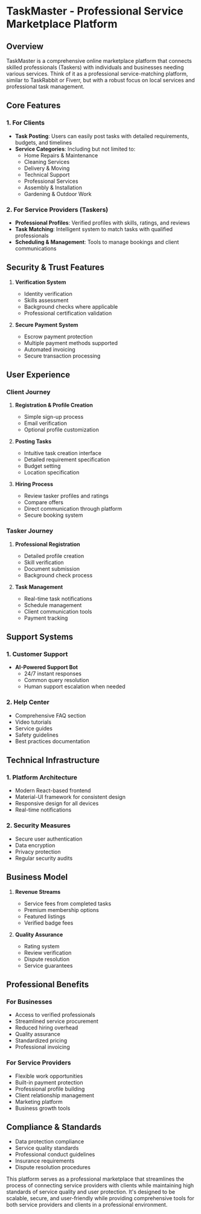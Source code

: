 # TaskMaster - Professional Service Marketplace Platform

## Overview
TaskMaster is a comprehensive online marketplace platform that connects skilled professionals (Taskers) with individuals and businesses needing various services. Think of it as a professional service-matching platform, similar to TaskRabbit or Fiverr, but with a robust focus on local services and professional task management.

## Core Features

### 1. For Clients
- **Task Posting**: Users can easily post tasks with detailed requirements, budgets, and timelines
- **Service Categories**: Including but not limited to:
  - Home Repairs & Maintenance
  - Cleaning Services
  - Delivery & Moving
  - Technical Support
  - Professional Services
  - Assembly & Installation
  - Gardening & Outdoor Work

### 2. For Service Providers (Taskers)
- **Professional Profiles**: Verified profiles with skills, ratings, and reviews
- **Task Matching**: Intelligent system to match tasks with qualified professionals
- **Scheduling & Management**: Tools to manage bookings and client communications

## Security & Trust Features
1. **Verification System**
   - Identity verification
   - Skills assessment
   - Background checks where applicable
   - Professional certification validation

2. **Secure Payment System**
   - Escrow payment protection
   - Multiple payment methods supported
   - Automated invoicing
   - Secure transaction processing

## User Experience

### Client Journey
1. **Registration & Profile Creation**
   - Simple sign-up process
   - Email verification
   - Optional profile customization

2. **Posting Tasks**
   - Intuitive task creation interface
   - Detailed requirement specification
   - Budget setting
   - Location specification

3. **Hiring Process**
   - Review tasker profiles and ratings
   - Compare offers
   - Direct communication through platform
   - Secure booking system

### Tasker Journey
1. **Professional Registration**
   - Detailed profile creation
   - Skill verification
   - Document submission
   - Background check process

2. **Task Management**
   - Real-time task notifications
   - Schedule management
   - Client communication tools
   - Payment tracking

## Support Systems

### 1. Customer Support
- **AI-Powered Support Bot**
  - 24/7 instant responses
  - Common query resolution
  - Human support escalation when needed

### 2. Help Center
- Comprehensive FAQ section
- Video tutorials
- Service guides
- Safety guidelines
- Best practices documentation

## Technical Infrastructure

### 1. Platform Architecture
- Modern React-based frontend
- Material-UI framework for consistent design
- Responsive design for all devices
- Real-time notifications

### 2. Security Measures
- Secure user authentication
- Data encryption
- Privacy protection
- Regular security audits

## Business Model
1. **Revenue Streams**
   - Service fees from completed tasks
   - Premium membership options
   - Featured listings
   - Verified badge fees

2. **Quality Assurance**
   - Rating system
   - Review verification
   - Dispute resolution
   - Service guarantees

## Professional Benefits

### For Businesses
- Access to verified professionals
- Streamlined service procurement
- Reduced hiring overhead
- Quality assurance
- Standardized pricing
- Professional invoicing

### For Service Providers
- Flexible work opportunities
- Built-in payment protection
- Professional profile building
- Client relationship management
- Marketing platform
- Business growth tools

## Compliance & Standards
- Data protection compliance
- Service quality standards
- Professional conduct guidelines
- Insurance requirements
- Dispute resolution procedures

This platform serves as a professional marketplace that streamlines the process of connecting service providers with clients while maintaining high standards of service quality and user protection. It's designed to be scalable, secure, and user-friendly while providing comprehensive tools for both service providers and clients in a professional environment. 